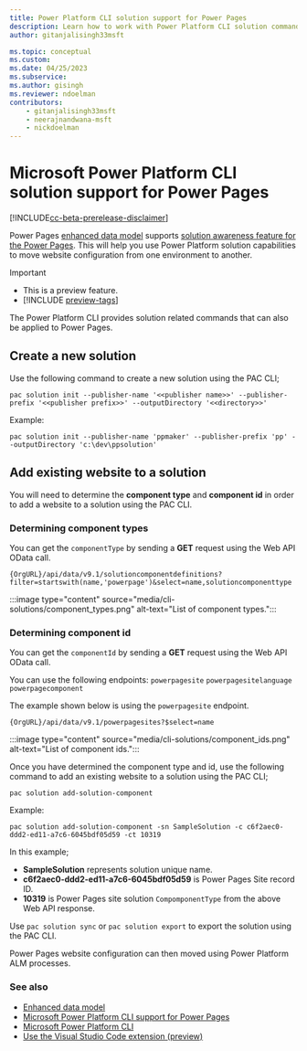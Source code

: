 ```yaml
---
title: Power Platform CLI solution support for Power Pages
description: Learn how to work with Power Platform CLI solution commands for a Power Pages site.
author: gitanjalisingh33msft

ms.topic: conceptual
ms.custom: 
ms.date: 04/25/2023
ms.subservice: 
ms.author: gisingh
ms.reviewer: ndoelman
contributors:
    - gitanjalisingh33msft
    - neerajnandwana-msft
    - nickdoelman
---
```


# Microsoft Power Platform CLI solution support for Power Pages

[!INCLUDE[cc-beta-prerelease-disclaimer](../includes/cc-beta-prerelease-disclaimer.md)]

Power Pages [enhanced data model](../admin/enhanced-data-model.md) supports [solution awareness feature for the Power Pages](power-pages-solutions.md). This will help you use Power Platform solution capabilities to move website configuration from one environment to another.

> [!IMPORTANT]
> - This is a preview feature.
> - [!INCLUDE [preview-tags](../includes/cc-preview-features-definition.md)]

The Power Platform CLI provides solution related commands that can also be applied to Power Pages.

## Create a new solution

Use the following command to create a new solution using the PAC CLI;

`pac solution init --publisher-name '<<publisher name>>' --publisher-prefix '<<publisher prefix>>' --outputDirectory '<<directory>>'`

Example:

`pac solution init --publisher-name 'ppmaker' --publisher-prefix 'pp' --outputDirectory 'c:\dev\ppsolution'`

## Add existing website to a solution

You will need to determine the **component type** and **component id** in order to add a website to a solution using the PAC CLI.

### Determining component types

You can get the `componentType` by sending a **GET** request using the Web API OData call.

`{OrgURL}/api/data/v9.1/solutioncomponentdefinitions?filter=startswith(name,'powerpage')&select=name,solutioncomponenttype`

:::image type="content" source="media/cli-solutions/component_types.png" alt-text="List of component types.":::

### Determining component id

You can get the `componentId` by sending a **GET** request using the Web API OData call.

You can use the following endpoints:
`powerpagesite`
`powerpagesitelanguage`
`powerpagecomponent`

The example shown below is using the `powerpagesite` endpoint.

`{OrgURL}/api/data/v9.1/powerpagesites?$select=name`

:::image type="content" source="media/cli-solutions/component_ids.png" alt-text="List of component ids.":::

Once you have determined the component type and id, use the following command to add an existing website to a solution using the PAC CLI;

`pac solution add-solution-component`

Example:

`pac solution add-solution-component -sn SampleSolution -c c6f2aec0-ddd2-ed11-a7c6-6045bdf05d59 -ct 10319`

In this example; 
- **SampleSolution** represents solution unique name.
- **c6f2aec0-ddd2-ed11-a7c6-6045bdf05d59** is Power Pages Site record ID.
- **10319** is Power Pages site solution `CompomponentType` from the above Web API response.

Use `pac solution sync` or `pac solution export` to export the solution using the PAC CLI.

Power Pages website configuration can then moved using Power Platform ALM processes.

### See also

- [Enhanced data model](../admin/enhanced-data-model.md)
- [Microsoft Power Platform CLI support for Power Pages](power-platform-cli.md)
- [Microsoft Power Platform CLI](/power-platform/developer/cli/introduction)
- [Use the Visual Studio Code extension (preview)](vs-code-extension.md)

